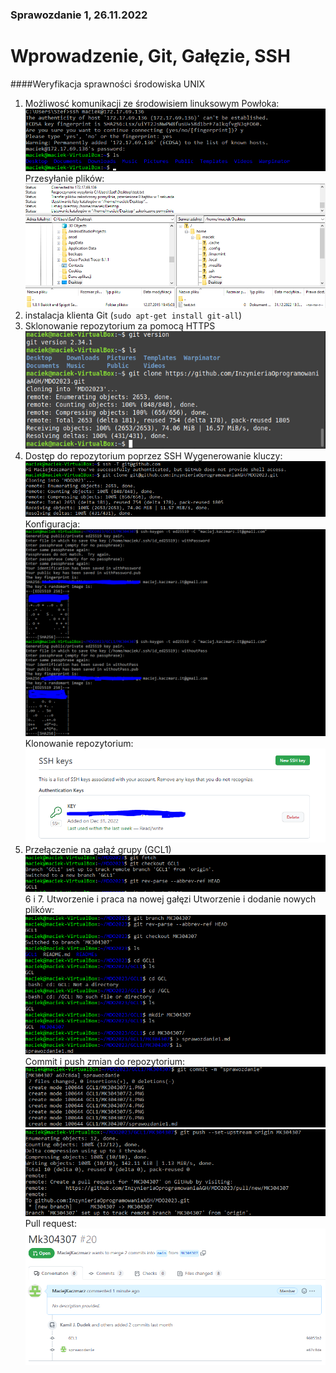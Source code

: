 ### Sprawozdanie 1, 26.11.2022

# Wprowadzenie, Git, Gałęzie, SSH

####Weryfikacja sprawności środowiska UNIX
1. Możliwosć komunikacji ze środowisiem linuksowym
Powłoka:
![](1.png)
Przesyłanie plików:
![](2.png)
2. instalacja klienta Git (`sudo apt-get install git-all`)
3. Sklonowanie repozytorium za pomocą HTTPS
![](3.png)
4. Dostęp do repozytorium poprzez SSH
Wygenerowanie kluczy:
![](4.png)
Konfiguracja:
![](5.png)
Klonowanie repozytorium:
![](6.png)
5. Przełączenie na gałąź grupy (GCL1)
![](7.png)
6 i 7. Utworzenie i praca na nowej gałęzi
Utworzenie i dodanie nowych plików:
![](8.png)
Commit i push zmian do repozytorium:
![](9.png)
![](10.png)
Pull request:
![](11.png)